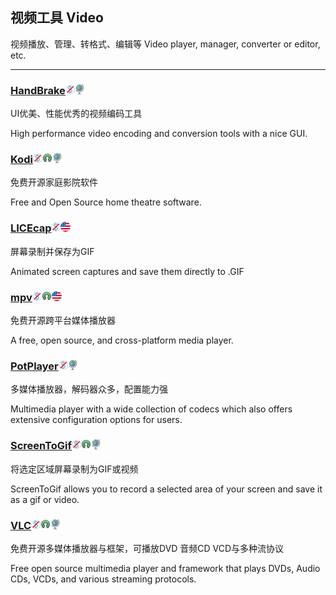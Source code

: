 ## 视频工具   Video

视频播放、管理、转格式、编辑等   Video player, manager, converter or editor, etc.

---

### [HandBrake](http://handbrake.fr/)![](/assets/图片2.png)![](/assets/earth-globe.png)

UI优美、性能优秀的视频编码工具

High performance video encoding and conversion tools with a nice GUI.

### [Kodi](https://kodi.tv/)![](/assets/图片2.png)![](/assets/open-source-icon.png)![](/assets/earth-globe.png)

免费开源家庭影院软件

Free and Open Source home theatre software.

### [LICEcap](http://www.cockos.com/licecap/)![](/assets/图片2.png)![](/assets/united-states.png)

屏幕录制并保存为GIF

Animated screen captures and save them directly to .GIF

### [mpv](http://mpv.io/)![](/assets/图片2.png)![](/assets/open-source-icon.png)![](/assets/united-states.png)

免费开源跨平台媒体播放器

A free, open source, and cross-platform media player.

### [PotPlayer](http://potplayer.daum.net/)![](/assets/图片2.png)![](/assets/earth-globe.png)

多媒体播放器，解码器众多，配置能力强

Multimedia player with a wide collection of codecs which also offers extensive configuration options for users.

### [ScreenToGif](http://www.screentogif.com/)![](/assets/图片2.png)![](/assets/open-source-icon.png)![](/assets/earth-globe.png)

将选定区域屏幕录制为GIF或视频

ScreenToGif allows you to record a selected area of your screen and save it as a gif or video.

### [VLC](http://www.videolan.org/vlc/index.html)![](/assets/图片2.png)![](/assets/open-source-icon.png)![](/assets/earth-globe.png)

免费开源多媒体播放器与框架，可播放DVD 音频CD VCD与多种流协议

Free open source multimedia player and framework that plays DVDs, Audio CDs, VCDs, and various streaming protocols.

